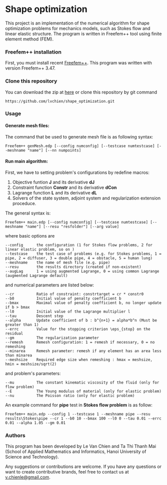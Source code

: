 # Shape optimization
This project is an implementation of the numerical algorithm for shape optimization problems for mechanics models, such as Stokes flow and linear elastic structure. The program is written in Freefem++ tool using finite element method (FEM).

### Freefem++ installation
First, you must install recent [Freefem++](http://www.freefem.org/ff++/). This program was written with version Freefem++ 3.47. 

### Clone this repository
You can download the zip at [here](https://github.com/lvchien/shape_optimization/archive/master.zip) or clone this repository by git command
```
https://github.com/lvchien/shape_optimization.git
```

### Usage
#### Generate mesh files:
The command that be used to generate mesh file is as following syntax:
```
Freefem++ genMesh.edp [--config numconfig] [--testcase numtestcase] [--meshname "name"] [--nn numpoints] 
```

#### Run main algorithm:
First, we have to setting problem's configurations by redefine macros:
1. Objective funtion **J** and its derivative **dJ**
2. Constraint function **Constr**  and its derivative **dCon**
3. Lagrange function **L** and its derivative **dL**
4. Solvers of the state system, adjoint system and regularization extension proceduce.

The general syntax is:
```
Freefem++ main.edp [--config numconfig] [--testcase numtestcase] [--meshname "name"] [--resu "resfolder"] [--arg value]
```
where basic options are
```
--config      the configuration (1 for Stokes flow problems, 2 for linear elastic problem, so on )
--testcase    the test case of problems (e.g. for Stokes problems, 1 = pipe, 2 = diffuser, 3 = double pipe, 4 = obstacle, 5 = human lung)
--meshname    the name of mesh file (e.g. pipe)
--resu        the results directory (created if non-existent)
--augLag      1 = using augmented Lagrange, 0 = using common Lagrange (augmented Lagrange default)
```
and numerical parameters are listed below:
```
--cr          Ratio of constraint: constrtarget = cr * constr0
--b0          Initial value of penalty coefficient b
--bmax        Maximal value of penalty coefficient b, no longer update if b > bmax
--l0          Initial value of the Lagrange multiplier l
--tau         Descent step
--alpha       Update coefficient of b : b^{n+1} = alpha*b^n (Must be greater than 1)
--errc        Value for the stopping criterion \eps_{stop} on the residual
--gm          The regularization parameter
--remesh      Remesh configuration: 1 = remesh if necessary, 0 = no remeshing
--minarea     Remesh parameter: remesh if any element has an area less than minarea
--meshsize    Required edge size when remeshing : hmax = meshsize, hmin = meshsize/sqrt(2)
```
and problem's parameters:
```
--mu          The constant kinematic viscosity of the fluid (only for flow problem)
--E           The Young modulus of material (only for elastic problem)
--nu          The Poisson ratio (only for elastic problem)
```

An example command for **pipe** test in **Stokes flow problem** is as follow:
```
Freefem++ main.edp --config 1 --testcase 1 --meshname pipe --resu results\Stokes\pipe --cr 1 --b0 10 --bmax 100 --l0 0 --tau 0.01 --errc 0.01 --alpha 1.05 --gm 0.01
```

### Authors
This program has been developed by Le Van Chien and Ta Thi Thanh Mai (School of Applied Mathematics and Informatics, Hanoi University of Science and Technology).

Any suggestions or contributions are welcome. If you have any questions or want to create contributive brands, feel free to contact us at v.chienle@gmail.com.
